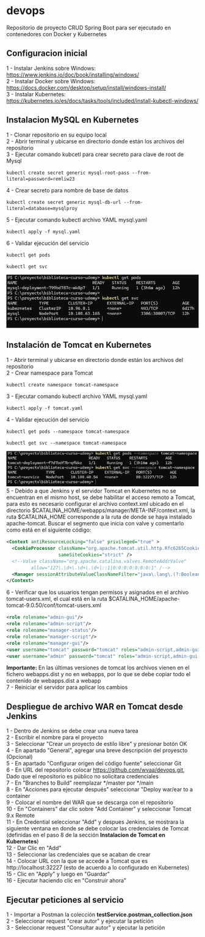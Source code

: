 # devops
Repositorio de proyecto CRUD Spring Boot para ser ejecutado en contenedores con Docker y Kubernetes

## Configuracion inicial
1 - Instalar Jenkins sobre Windows: https://www.jenkins.io/doc/book/installing/windows/ \
2 - Instalar Docker sobre Windows: https://docs.docker.com/desktop/setup/install/windows-install/ \
3 - Instalar Kubernetes: https://kubernetes.io/es/docs/tasks/tools/included/install-kubectl-windows/ 

## Instalacion MySQL en Kubernetes 
1 - Clonar repositorio en su equipo local \
2 - Abrir terminal y ubicarse en directorio donde están los archivos del repositorio \
3 - Ejecutar comando kubcetl para crear secreto para clave de root de Mysql 
```PS
kubectl create secret generic mysql-root-pass --from-literal=password=remliw23
```
4 - Crear secreto para nombre de base de datos 
```PS
kubectl create secret generic mysql-db-url --from-literal=database=mysqlproy
```
5 - Ejecutar comando kubectl archivo YAML mysql.yaml
```PS
kubectl apply -f mysql.yaml
```
6 - Validar ejecución del servicio
```PS
kubectl get pods
```
```PS
kubectl get svc
```
![screenshot](screenshots/24-11-2024_11-29-35.png)

## Instalación de Tomcat en Kubernetes
1 - Abrir terminal y ubicarse en directorio donde están los archivos del repositorio \
2 - Crear namespace para Tomcat
```PS
kubectl create namespace tomcat-namespace
```
3 - Ejecutar comando kubectl archivo YAML mysql.yaml
```PS
kubectl apply -f tomcat.yaml
```
4 - Validar ejecución del servicio
```PS
kubectl get pods --namespace tomcat-namespace
```
```PS
kubectl get svc --namespace tomcat-namespace
```
![screenshot](screenshots/24-11-2024_11-36-32.png) \
5 - Debido a que Jenkins y el servidor Tomcat en Kubernetes no se encuentran en el mismo host, se debe habilitar el acceso remoto a Tomcat, para esto es necesario configurar el archivo context.xml ubicado en el directorio $CATALINA_HOME/webapps/manager/META-INF/context.xml, la ruta $CATALINA_HOME corresponde a la ruta de donde se haya instalado apache-tomcat. Buscar el segmento que inicia con valve y comentarlo como está en el siguiente código:
```XML
<Context antiResourceLocking="false" privileged="true" >
  <CookieProcessor className="org.apache.tomcat.util.http.Rfc6265CookieProcessor"
                   sameSiteCookies="strict" />
  <!--Valve className="org.apache.catalina.valves.RemoteAddrValve"
         allow="127\.\d+\.\d+\.\d+|::1|0:0:0:0:0:0:0:1" /-->
  <Manager sessionAttributeValueClassNameFilter="java\.lang\.(?:Boolean|Integer|Long|Number|String)|org\.apache\.catalina\.filters\.CsrfPreventionFilter\$LruCache(?:\$1)?|java\.util\.(?:Linked)?HashMap"/>
</Context>
```
6 - Verificar que los usuarios tengan permisos y asignados en el archivo tomcat-users.xml, el cual está en la ruta $CATALINA_HOME/apache-tomcat-9.0.50/conf/tomcat-users.xml
```XML
<role rolename="admin-gui"/>
<role rolename="admin-script"/>
<role rolename="manager-status"/>
<role rolename="manager-script"/>
<role rolename="manager-gui"/>
<user username="tomcat" password="tomcat" roles="admin-script,admin-gui,manager-script,manager-gui,manager-status" />
<user username="admin" password="tomcat" roles="admin-script,admin-gui,manager-script,manager-gui,manager-status" />
```
**Importante:** En las últimas versiones de tomcat los archivos vienen en el fichero webapps.dist y no en webapps, por lo que se debe copiar todo el contenido de webapps.dist a webapp \
7 - Reiniciar el servidor para aplicar los cambios

## Despliegue de archivo WAR en Tomcat desde Jenkins
1 - Dentro de Jenkins se debe crear una nueva tarea \
2 - Escribir el nombre para el proyecto \
3 - Seleccionar "Crear un proyecto de estilo libre" y presionar botón OK \
4 - En apartado "General", agregar una breve descripción del proyescto (Opcional) \
5 - En apartado "Configurar origen del código fuente" seleccionar Git \
6 - En URL del repositorio colocar https://github.com/wvaa/devops.git, Dado que el repositorio es público no solicitara credenciales \
7 - En "Branches to Build" reemplazar */master por */main \
8 - En "Acciones para ejecutar después" seleccionar "Deploy war/ear to a container \
9 - Colocar el nombre del WAR que se descarga con el repositorio \
10 - En "Containers" dar clic sobre "Add Container" y seleccionar Tomcat 9.x Remote \
11 - En Credential seleccionar "Add" y despues Jenkins, se mostrara la siguiente ventana en donde se debe colocar las credenciales de Tomcat (definidas en el paso 8 de la sección **Instalacion de Tomcat en Kubernetes**) \
12 - Dar Clic en "Add" \
13 - Seleccionar las credenciales que se acaban de crear \
14 - Colocar URL con la que se accede a Tomcat que es http://localhost:32227 (esto de acuerdo a lo configurado en Kubernetes) \
15 - Clic en "Apply" y luego en "Guardar" \
16 - Ejecutar haciendo clic en "Construir ahora" 

## Ejecutar peticiones al servicio

1 - Importar a Postman la colección **testService.postman_collection.json** \
2 - Seleccionar request "crear autor" y ejecutar la petición \
3 - Seleccionar request "Consultar autor" y ejecutar la petición




